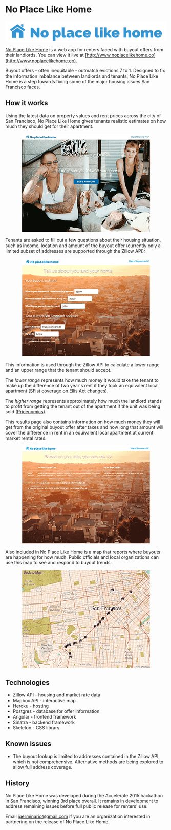 # No Place Like Home

<p align="center">
<img src="imgs/noplace.png" alt="No Place Like Home logo"/>
</p>

[No Place Like Home](http://www.noplacelikehome.co) is a web app for renters faced with buyout offers from their landlords. You can view it live at [http://www.noplacelikehome.co](http://www.noplacelikehome.co).

Buyout offers - often inequitable - outmatch evictions 7 to 1. Designed to fix the information imbalance between landlords and tenants, No Place Like Home is a step towards fixing some of the major housing issues San Francisco faces.

## How it works

Using the latest data on property values and rent prices across the city of San Francisco, No Place Like Home gives tenants realistic estimates on how much they should get for their apartment.

<p align="center">
<img src="imgs/home.png" alt="home page"/>
</p>

Tenants are asked to fill out a few questions about their housing situation, such as income, location and amount of the buyout offer (currently only a limited subset of addresses are supported through the Zillow API):

<p align="center">
<img src="imgs/form.png" alt="form page"/>
</p>

This information is used through the Zillow API to calculate a lower range and an upper range that the tenant should accept.

The *lower range* represents how much money it would take the tenant to make up the difference of two year's rent if they took an equivalent local apartment ([SFist coverage on Ellis Act changes](http://sfist.com/2015/02/04/amended_ellis_act_relocation_law_ca.php)).

The *higher range* represents approximately how much the landlord stands to profit from getting the tenant out of the apartment if the unit was being sold ([Pricenomics](http://priceonomics.com/how-much-should-a-landlord-pay-a-tenant-to-move/)).

This results page also contains information on how much money they will get from the original buyout offer after taxes and how long that amount will cover the difference in rent in an equivalent local apartment at current market rental rates.


<p align="center">
<img src="imgs/results.png" alt="results page"/>
</p>

Also included in No Place Like Home is a map that reports where buyouts are happening for how much. Public officials and local organizations can use this map to see and respond to buyout trends:

<p align="center">
<img src="imgs/map.png" alt="map page"/>
</p>

## Technologies
* Zillow API - housing and market rate data
* Mapbox API - interactive map
* Heroku - hosting
* Postgres - database for offer information
* Angular - frontend framework
* Sinatra - backend framework
* Skeleton - CSS library

## Known issues
* The buyout lookup is limited to addresses contained in the Zillow API, which is not comprehensive. Alternative methods are being explored to allow full address coverage.

## History
No Place Like Home was developed during the Accelerate 2015 hackathon in San Francisco, winning 3rd place overall. It remains in development to address remaining issues before full public release for renters' use.

Email jgerminario@gmail.com if you are an organization interested in partnering on the release of No Place Like Home.
